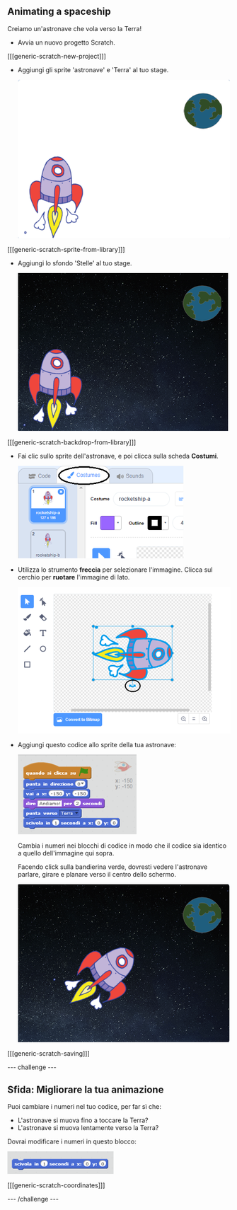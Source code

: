 ## Animating a spaceship

Creiamo un'astronave che vola verso la Terra!

+ Avvia un nuovo progetto Scratch.

[[[generic-scratch-new-project]]]

+ Aggiungi gli sprite 'astronave' e 'Terra' al tuo stage.
    
    ![Sprite 'Astronave' e 'Terra'](images/space-sprites.png)

[[[generic-scratch-sprite-from-library]]]

+ Aggiungi lo sfondo 'Stelle' al tuo stage.
    
    ![Sfondo spaziale](images/space-backdrop.png)

[[[generic-scratch-backdrop-from-library]]]

+ Fai clic sullo sprite dell'astronave, e poi clicca sulla scheda **Costumi**.
    
    ![Costume dello sprite](images/space-costume.png)

+ Utilizza lo strumento **freccia** per selezionare l'immagine. Clicca sul cerchio per **ruotare** l'immagine di lato.
    
    ![Ruotare un costume](images/space-rotate.png)

+ Aggiungi questo codice allo sprite della tua astronave:
    
    ![Codice dell'astronave](images/space-animate.png)
    
    Cambia i numeri nei blocchi di codice in modo che il codice sia identico a quello dell'immagine qui sopra.
    
    Facendo click sulla bandierina verde, dovresti vedere l'astronave parlare, girare e planare verso il centro dello schermo.
    
    ![Testare l'animazione di un'astronave](images/space-animate-stage.png)

[[[generic-scratch-saving]]]

\--- challenge \---

## Sfida: Migliorare la tua animazione

Puoi cambiare i numeri nel tuo codice, per far sì che:

+ L'astronave si muova fino a toccare la Terra?
+ L'astronave si muova lentamente verso la Terra?

Dovrai modificare i numeri in questo blocco:

![Blocco scivola](images/space-glide.png)

[[[generic-scratch-coordinates]]]

\--- /challenge \---